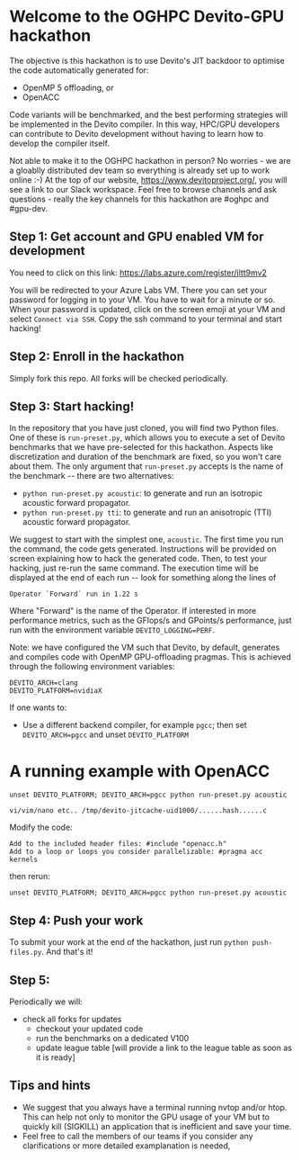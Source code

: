 # Welcome to the OGHPC Devito-GPU hackathon

The objective is this hackathon is to use Devito's JIT backdoor to optimise the code automatically generated for:
* OpenMP 5 offloading, or
* OpenACC

Code variants will be benchmarked, and the best performing strategies will be implemented in the Devito compiler. In this way, HPC/GPU developers can contribute to Devito development without having to learn how to develop the compiler itself.

Not able to make it to the OGHPC hackathon in person? No worries - we are a gloablly distributed dev team so everything is already set up to work online :-)
At the top of our website, https://www.devitoproject.org/, you will see a link to our Slack workspace. Feel free to browse channels and ask questions - really the key channels for this hackathon are \#oghpc and \#gpu-dev. 

## Step 1: Get account and GPU enabled VM for development
You need to click on this link:
https://labs.azure.com/register/jltt9mv2

You will be redirected to your Azure Labs VM.
There you can set your password for logging in to your VM.
You have to wait for a minute or so.
When your password is updated, click on the screen emoji at your VM and select
`Connect via SSH`. Copy the ssh command to your terminal
and start hacking!

## Step 2: Enroll in the hackathon
Simply fork this repo. All forks will be checked periodically.

## Step 3: Start hacking!
In the repository that you have just cloned, you will find two Python files.
One of these is `run-preset.py`, which allows you to execute a set of Devito
benchmarks that we have pre-selected for this hackathon. Aspects like
discretization and duration of the benchmark are fixed, so you won't care about
them. The only argument that `run-preset.py` accepts is the name of the
benchmark -- there are two alternatives:

* `python run-preset.py acoustic`: to generate and run an isotropic acoustic
  forward propagator.
* `python run-preset.py tti`: to generate and run an anisotropic (TTI) acoustic
  forward propagator.

We suggest to start with the simplest one, `acoustic`.  The first time you run
the command, the code gets generated. Instructions will be provided on screen
explaining how to hack the generated code. Then, to test your hacking, just
re-run the same command. The execution time will be displayed at the end of
each run -- look for something along the lines of
```
Operator `Forward` run in 1.22 s
```
Where "Forward" is the name of the Operator. If interested in more performance
metrics, such as the GFlops/s and GPoints/s performance, just run with the
environment variable ``DEVITO_LOGGING=PERF``.

Note: we have configured the VM such that Devito, by default, generates and
compiles code with OpenMP GPU-offloading pragmas. This is achieved through the
following environment variables:

```
DEVITO_ARCH=clang
DEVITO_PLATFORM=nvidiaX
```

If one wants to:

* Use a different backend compiler, for example `pgcc`; then set `DEVITO_ARCH=pgcc` and unset `DEVITO_PLATFORM`

# A running example with OpenACC
```
unset DEVITO_PLATFORM; DEVITO_ARCH=pgcc python run-preset.py acoustic

vi/vim/nano etc.. /tmp/devito-jitcache-uid1000/......hash......c
```
Modify the code:
```
Add to the included header files: #include "openacc.h"
Add to a loop or loops you consider parallelizable: #pragma acc kernels
```
then rerun:
```
unset DEVITO_PLATFORM; DEVITO_ARCH=pgcc python run-preset.py acoustic
```


## Step 4: Push your work
To submit your work at the end of the hackathon, just run `python
push-files.py`.  And that's it!

## Step 5:
Periodically we will:
* check all forks for updates
  * checkout your updated code
  * run the benchmarks on a dedicated V100
  * update league table [will provide a link to the league table as soon as it is ready]


## Tips and hints

- We suggest that you always have a terminal running nvtop and/or htop. This can help not
only to monitor the GPU usage of your VM but to quickly kill (SIGKILL) an application that is inefficient and
save your time.
- Feel free to call the members of our teams if you consider any clarifications or more detailed examplanation is needed,